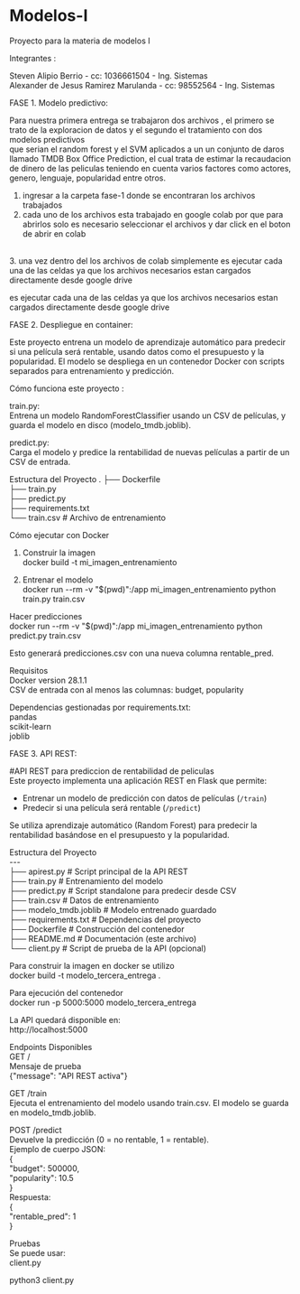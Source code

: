 # Modelos-I
Proyecto para la materia de modelos I


Integrantes :<br>

Steven Alipio Berrio - cc: 1036661504 - Ing. Sistemas<br>
Alexander de Jesus Ramirez Marulanda - cc: 98552564 - Ing. Sistemas<br>



FASE 1. Modelo predictivo: <br>

Para nuestra primera entrega se trabajaron dos archivos , el primero se trato de la exploracion de datos y el segundo el tratamiento con dos modelos predictivos <br>
que serian el random forest y el SVM aplicados a un un conjunto de daros llamado TMDB Box Office Prediction, el cual trata de estimar la recaudacion de dinero de las
peliculas teniendo en cuenta varios factores como actores, genero, lenguaje, popularidad entre otros.
<br>

1. ingresar a la carpeta fase-1 donde se encontraran los archivos trabajados <br>
2. cada uno de los archivos esta trabajado en google colab por que para abrirlos solo es necesario seleccionar el archivos y dar click en el boton de abrir en colab
<br>
3. una vez dentro del los archivos de colab simplemente es ejecutar cada una de las celdas ya que los archivos necesarios estan cargados directamente desde google drive <br>

es ejecutar cada una de las celdas ya que los archivos necesarios estan cargados directamente desde google drive <br>


FASE 2. Despliegue en container:<br>

Este proyecto entrena un modelo de aprendizaje automático para predecir si una película será rentable, usando datos como el presupuesto y la popularidad. El modelo se despliega en un contenedor Docker con scripts separados para entrenamiento y predicción.<br>

Cómo funciona este proyecto : <br>

train.py:<br>
Entrena un modelo RandomForestClassifier usando un CSV de películas, y guarda el modelo en disco (modelo_tmdb.joblib).<br>


predict.py:<br>
Carga el modelo y predice la rentabilidad de nuevas películas a partir de un CSV de entrada.<br>


Estructura del Proyecto
.
├── Dockerfile <br>
├── train.py <br>
├── predict.py <br>
├── requirements.txt <br>
└── train.csv    	# Archivo de entrenamiento <br>


Cómo ejecutar con Docker   <br>

1. Construir la imagen  <br>
docker build -t mi_imagen_entrenamiento   <br>


2. Entrenar el modelo  <br>
docker run --rm -v "$(pwd)":/app mi_imagen_entrenamiento python train.py train.csv  <br>

Hacer predicciones  <br>
docker run --rm -v "$(pwd)":/app mi_imagen_entrenamiento python predict.py train.csv

Esto generará predicciones.csv con una nueva columna rentable_pred.<br>

Requisitos <br>
Docker  version 28.1.1  <br>
CSV de entrada con al menos las columnas: budget, popularity  <br>


Dependencias gestionadas por requirements.txt:<br>
pandas  <br>
scikit-learn  <br>
joblib  <br>



FASE 3. API REST:

#API REST para prediccion de rentabilidad de peliculas<br>
Este proyecto implementa una aplicación REST en Flask que permite:<br>

- Entrenar un modelo de predicción con datos de películas (`/train`)<br>
- Predecir si una película será rentable (`/predict`)<br>

Se utiliza aprendizaje automático (Random Forest) para predecir la rentabilidad basándose en el presupuesto y la popularidad.<br>

Estructura del Proyecto<br>
---<br>
├── apirest.py # Script principal de la API REST<br>
 ├── train.py # Entrenamiento del modelo<br>
 ├── predict.py # Script standalone para predecir desde CSV<br>
 ├── train.csv # Datos de entrenamiento<br>
 ├── modelo_tmdb.joblib # Modelo entrenado guardado<br>
 ├── requirements.txt # Dependencias del proyecto<br>
 ├── Dockerfile # Construcción del contenedor<br>
 ├── README.md # Documentación (este archivo)<br>
 └── client.py # Script de prueba de la API (opcional)<br>


Para construir la imagen en docker se utilizo <br>
docker build -t modelo_tercera_entrega .<br>

Para ejecución del contenedor<br>
docker run -p 5000:5000 modelo_tercera_entrega<br>

La API quedará disponible en:<br>
http://localhost:5000<br>

Endpoints Disponibles<br>
GET /<br>
Mensaje de prueba<br>
{"message": "API REST activa"}<br>


GET /train<br>
Ejecuta el entrenamiento del modelo usando train.csv. El modelo se guarda en modelo_tmdb.joblib.<br>

POST /predict<br>
Devuelve la predicción (0 = no rentable, 1 = rentable).<br>
Ejemplo de cuerpo JSON:<br>
{<br>
  "budget": 500000,<br>
  "popularity": 10.5<br>
}<br>
Respuesta:<br>
{<br>
  "rentable_pred": 1<br>
}<br>


Pruebas<br>
Se puede usar:<br>
client.py<br>

python3 client.py<br>















